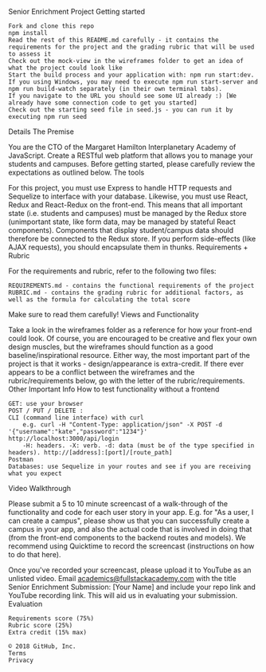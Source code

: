 Senior Enrichment Project
Getting started

    Fork and clone this repo
    npm install
    Read the rest of this README.md carefully - it contains the requirements for the project and the grading rubric that will be used to assess it
    Check out the mock-view in the wireframes folder to get an idea of what the project could look like
    Start the build process and your application with: npm run start:dev. If you using Windows, you may need to execute npm run start-server and npm run build-watch separately (in their own terminal tabs).
    If you navigate to the URL you should see some UI already :) [We already have some connection code to get you started]
    Check out the starting seed file in seed.js - you can run it by executing npm run seed

Details
The Premise

You are the CTO of the Margaret Hamilton Interplanetary Academy of JavaScript. Create a RESTful web platform that allows you to manage your students and campuses. Before getting started, please carefully review the expectations as outlined below.
The tools

For this project, you must use Express to handle HTTP requests and Sequelize to interface with your database. Likewise, you must use React, Redux and React-Redux on the front-end. This means that all important state (i.e. students and campuses) must be managed by the Redux store (unimportant state, like form data, may be managed by stateful React components). Components that display student/campus data should therefore be connected to the Redux store. If you perform side-effects (like AJAX requests), you should encapsulate them in thunks.
Requirements + Rubric

For the requirements and rubric, refer to the following two files:

    REQUIREMENTS.md - contains the functional requirements of the project
    RUBRIC.md - contains the grading rubric for additional factors, as well as the formula for calculating the total score

Make sure to read them carefully!
Views and Functionality

Take a look in the wireframes folder as a reference for how your front-end could look. Of course, you are encouraged to be creative and flex your own design muscles, but the wireframes should function as a good baseline/inspirational resource. Either way, the most important part of the project is that it works - design/appearance is extra-credit. If there ever appears to be a conflict between the wireframes and the rubric/requirements below, go with the letter of the rubric/requirements.
Other Important Info
How to test functionality without a frontend

    GET: use your browser
    POST / PUT / DELETE :
    CLI (command line interface) with curl
        e.g. curl -H "Content-Type: application/json" -X POST -d '{"username":"kate","password":"1234"}' http://localhost:3000/api/login
        -H: headers. -X: verb. -d: data (must be of the type specified in headers). http://[address]:[port]/[route_path]
    Postman
    Databases: use Sequelize in your routes and see if you are receiving what you expect

Video Walkthrough

Please submit a 5 to 10 minute screencast of a walk-through of the functionality and code for each user story in your app. E.g. for "As a user, I can create a campus", please show us that you can successfully create a campus in your app, and also the actual code that is involved in doing that (from the front-end components to the backend routes and models). We recommend using Quicktime to record the screencast (instructions on how to do that here).

Once you've recorded your screencast, please upload it to YouTube as an unlisted video. Email academics@fullstackacademy.com with the title Senior Enrichment Submission: [Your Name] and include your repo link and YouTube recording link. This will aid us in evaluating your submission.
Evaluation

    Requirements score (75%)
    Rubric score (25%)
    Extra credit (15% max)

    © 2018 GitHub, Inc.
    Terms
    Privacy
